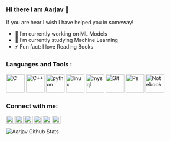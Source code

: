 ### Hi there I am Aarjav 👋

If you are hear I wish I have helped you in someway!


- 🔭 I’m currently working on ML Models
- 🌱 I’m currently studying Machine Learning
- ⚡ Fun fact: I love Reading Books


### Languages and Tools :

<p align="left">
  <img src="https://icongr.am/devicon/c-original.svg?size=50&color=534b4b" alt="C" width="50" height="50" /> 
  <img src="https://icongr.am/devicon/cplusplus-original.svg?size=50&color=534b4b" alt="C++" width="50" height="50"/>
  <img src="https://icongr.am/devicon/python-original.svg?size=50&color=0d2468" alt="python" width="50" height="50"/>
  <img src="https://icongr.am/devicon/linux-original.svg?size=50&color=534b4b" alt="linux" width="50" height="50"/>
  <img src="https://icongr.am/devicon/mysql-original-wordmark.svg?size=50&color=534b4b" alt="mysql" width="50" height="50"/>
  <img src="https://icongr.am/devicon/git-original.svg?size=50&color=534b4b" alt="Git" width="50" height="50"/>
  <img src="https://icongr.am/devicon/photoshop-plain.svg?size=50&color=0d2468" alt="Ps" width="50" height="50"/>
  <img src="https://upload.wikimedia.org/wikipedia/commons/thumb/3/38/Jupyter_logo.svg/518px-Jupyter_logo.svg.png" alt="Notebook" width="50" height="50"/>
</p>


### Connect with me:

[<img align="left" alt="YouTube" width="22px" src="https://cdn.jsdelivr.net/npm/simple-icons@v3/icons/youtube.svg" />][youtube]
[<img align="left" alt="Kaggle" width="22px" src="https://cdn4.iconfinder.com/data/icons/logos-brands-5/24/kaggle-512.png" />][Kaggle]
[<img align="left" alt="LinkedIn" width="22px" src="https://cdn.jsdelivr.net/npm/simple-icons@v3/icons/linkedin.svg" />][linkedin]
[<img align="left" alt="Instagram" width="22px" src="https://cdn.jsdelivr.net/npm/simple-icons@v3/icons/instagram.svg" />][instagram]
[<img align="left" alt="StackOverflow" width="22px" src="https://www.shareicon.net/data/512x512/2016/07/09/118339_stackoverflow_512x512.png"/>][stackoverflow]
[<img align="left" alt="Hackerrank" width="22px" src="https://cdn.icon-icons.com/icons2/2389/PNG/512/hackerrank_logo_icon_145206.png" />][hackerrank]

<br/><br/>
<img align="left" alt="Aarjav Github Stats" src="https://github-readme-stats.codestackr.vercel.app/api?username=aarjav22&show_icons=true&hide_border=true" />


[youtube]: https://www.youtube.com/results?search_query=technosier
[instagram]: https://instagram.com/aarjav_jain_22
[linkedin]: www.linkedin.com/in/aarjav-jain-004ab8167
[Kaggle]: https://www.kaggle.com/aarjavkumarjain
[stackoverflow]: https://stackoverflow.com/users/13632554/aarjav-kumar-jain
[hackerrank]: https://www.hackerrank.com/aarjavjain
